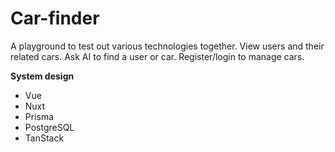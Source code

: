# Car-finder

A playground to test out various technologies together. View users and their related cars. Ask AI to find a user or car. Register/login to manage cars.

**System design**

- Vue
- Nuxt
- Prisma
- PostgreSQL
- TanStack
